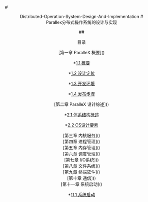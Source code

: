 #<center>Distributed-Operation-System-Design-And-Implementation</cenrte>
#<center>Parallex分布式操作系统的设计与实现</center>

##<center>目录</center>

<center>[第一章 ParalleX 概要]() </center>
        
  *[1.1 概要](./chap1/ParalleX_概要.md) 
  
  *[1.2 设计定位](./chap1/ParalleX_设计目标.md)
  
  *[1.3 开发环境](./chap1/ParalleX_开发环境.md)
  
  *[1.4 发布步骤](./chap1/ParalleX_发布步骤.md)

<center>[第二章 ParalleX 设计综述]()</center>

  *[2.1 体系结构概述](./chap2/3_1_体系结构概述.md)
  
  *[2.2 OS设计要素 ](./chap2/3_2_OS设计要素与问题.md)

  
<center>[第三章 内核服务]()</center>


<center>[第四章 进程管理]()</center>


<center>[第五章 内存管理]()</center>


<center>[第六章 调度管理]()</center>


<center>[第七章 I/O系统]()</center>


<center>[第八章 文件系统]()</center>


<center>[第九章 终端软件]()</center>


<center>[第十章 通信]()</center>


<center>[第十一章 系统启动]()</center>


*[11.1 系统启动](./chap11/系统启动.md) 






